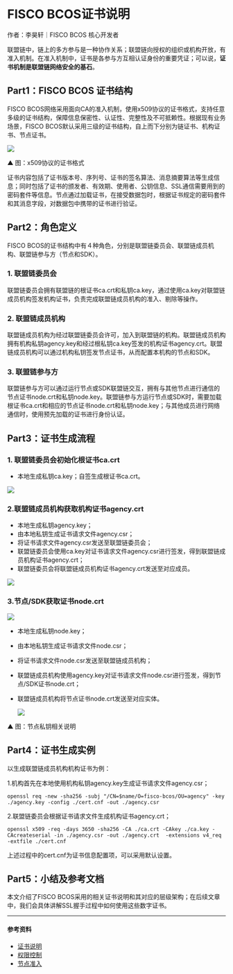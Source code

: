 # FISCO BCOS证书说明

作者：李昊轩｜FISCO BCOS 核心开发者

联盟链中，链上的多方参与是一种协作关系；联盟链向授权的组织或机构开放，有准入机制。在准入机制中，证书是各参与方互相认证身份的重要凭证；可以说，**证书机制是联盟链网络安全的基石**。

## Part1：FISCO BCOS 证书结构

FISCO BCOS网络采用面向CA的准入机制，使用x509协议的证书格式，支持任意多级的证书结构，保障信息保密性、认证性、完整性及不可抵赖性。根据现有业务场景，FISCO BCOS默认采用三级的证书结构，自上而下分别为链证书、机构证书、节点证书。

![](../../../../images/articles/certificate_description/IMG_5540.PNG)

▲ 图：x509协议的证书格式

证书内容包括了证书版本号、序列号、证书的签名算法、消息摘要算法等生成信息；同时包括了证书的颁发者、有效期、使用者、公钥信息、SSL通信需要用到的密码套件等信息。节点通过加载证书，在接受数据包时，根据证书规定的密码套件和其消息字段，对数据包中携带的证书进行验证。

## Part2：角色定义

FISCO BCOS的证书结构中有４种角色，分别是联盟链委员会、联盟链成员机构、联盟链参与方（节点和SDK）。

### 1. 联盟链委员会

联盟链委员会拥有联盟链的根证书ca.crt和私钥ca.key，通过使用ca.key对联盟链成员机构签发机构证书，负责完成联盟链成员机构的准入、剔除等操作。

### 2. 联盟链成员机构

联盟链成员机构为经过联盟链委员会许可，加入到联盟链的机构。联盟链成员机构拥有机构私钥agency.key和经过根私钥ca.key签发的机构证书agency.crt。联盟链成员机构可以通过机构私钥签发节点证书，从而配置本机构的节点和SDK。

### 3. 联盟链参与方

联盟链参与方可以通过运行节点或SDK联盟链交互，拥有与其他节点进行通信的节点证书node.crt和私钥node.key。联盟链参与方运行节点或SDK时，需要加载根证书ca.crt和相应的节点证书node.crt和私钥node.key；与其他成员进行网络通信时，使用预先加载的证书进行身份认证。

## Part3：证书生成流程

### 1. 联盟链委员会初始化根证书ca.crt

- 本地生成私钥ca.key；自签生成根证书ca.crt。

![](../../../../images/articles/certificate_description/IMG_5541.PNG)

### 2.联盟链成员机构获取机构证书agency.crt

- 本地生成私钥agency.key；
- 由本地私钥生成证书请求文件agency.csr；
- 将证书请求文件agency.csr发送至联盟链委员会；
- 联盟链委员会使用ca.key对证书请求文件agency.csr进行签发，得到联盟链成员机构证书agency.crt；
- 联盟链委员会将联盟链成员机构证书agency.crt发送至对应成员。

![](../../../../images/articles/certificate_description/IMG_5542.PNG)

### 3.节点/SDK获取证书node.crt

![](../../../../images/articles/certificate_description/IMG_5543.PNG)

- 本地生成私钥node.key；

- 由本地私钥生成证书请求文件node.csr；

- 将证书请求文件node.csr发送至联盟链成员机构；

- 联盟链成员机构使用agency.key对证书请求文件node.csr进行签发，得到节点/SDK证书node.crt；

- 联盟链成员机构将节点证书node.crt发送至对应实体。

  ![](../../../../images/articles/certificate_description/IMG_5544.PNG)

▲ 图：节点私钥相关说明

## Part4：证书生成实例

以生成联盟链成员机构机构证书为例：

1.机构首先在本地使用机构私钥agency.key生成证书请求文件agency.csr；

```
openssl req -new -sha256 -subj "/CN=$name/O=fisco-bcos/OU=agency" -key ./agency.key -config ./cert.cnf -out ./agency.csr
```

2.联盟链委员会根据证书请求文件生成机构证书agency.crt；

```
openssl x509 -req -days 3650 -sha256 -CA ./ca.crt -CAkey ./ca.key -CAcreateserial -in ./agency.csr -out ./agency.crt  -extensions v4_req -extfile ./cert.cnf
```

上述过程中的cert.cnf为证书信息配置项，可以采用默认设置。

## Part5：小结及参考文档

本文介绍了FISCO BCOS采用的相关证书说明和其对应的层级架构；在后续文章中，我们会具体讲解SSL握手过程中如何使用这些数字证书。 

------

#### 参考资料

- [证书说明](https://fisco-bcos-documentation.readthedocs.io/zh_CN/latest/docs/manual/certificates.html)
- [权限控制](https://fisco-bcos-documentation.readthedocs.io/zh_CN/latest/docs/manual/permission_control.html)
- [节点准入](https://fisco-bcos-documentation.readthedocs.io/zh_CN/latest/docs/manual/node_management.html)

